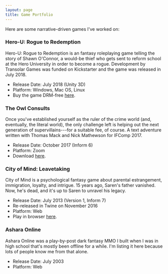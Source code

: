 ```yaml
---
layout: page
title: Game Portfolio
---
```


Here are some narrative-driven games I've worked on:

### Hero-U: Rogue to Redemption

Hero-U: Rogue to Redemption is an fantasy roleplaying game telling the story of Shawn O'Connor, a would-be thief who gets sent to reform school at the Hero University in order to become a rogue. Development by Transolar Games was funded on Kickstarter and the game was released in July 2018.

* Release Date: July 2018 (Unity 3D)
* Platform: Windows, Mac OS, Linux
* Buy the game DRM-free [here](https://www.gog.com/game/herou_rogue_to_redemption).

### The Owl Consults

Once you've established yourself as the ruler of the crime world (and, eventually, the literal world), the only challenge left is helping out the next generation of supervillains---for a suitable fee, of course. A text adventure written with Thomas Mack and Nick Mathewson for IFComp 2017.

* Release Date: October 2017 (Inform 6)
* Platform: Zoom
* Download [here](http://ifdb.tads.org/viewgame?id=32u49mceyst7p8ey).

### City of Mind: Leavetaking

City of Mind is a psychological fantasy game about parental estrangement, immigration, loyalty, and intrigue. 15 years ago, Saren's father vanished. Now, he's dead, and it's up to Saren to unravel his legacy.

* Release Date: July 2013 (Version 1, Inform 7)
* Re-released in Twine on November 2016
* Platform: Web
* Play in browser [here](http://cidneyhamilton.com/Leavetaking.html).

### Ashara Online

Ashara Online was a play-by-post dark fantasy MMO I built when I was in high school that's mostly been offline for a while. I'm listing it here because lots of people know me from that alone.

* Release Date: July 2003
* Platform: Web